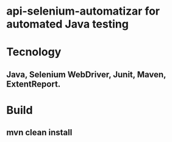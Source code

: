 # api-selenium-automatizar for automated Java testing

# Tecnology
## Java, Selenium WebDriver, Junit, Maven, ExtentReport.

# Build
## mvn clean install




